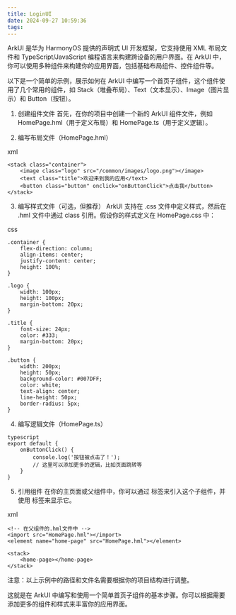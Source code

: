 ```yaml
---
title: LoginUI
date: 2024-09-27 10:59:36
tags:
---
```

ArkUI 是华为 HarmonyOS 提供的声明式 UI 开发框架，它支持使用 XML 布局文件和 TypeScript/JavaScript 编程语言来构建跨设备的用户界面。在 ArkUI 中，你可以使用多种组件来构建你的应用界面，包括基础布局组件、控件组件等。

以下是一个简单的示例，展示如何在 ArkUI 中编写一个首页子组件，这个组件使用了几个常用的组件，如 Stack（堆叠布局）、Text（文本显示）、Image（图片显示）和 Button（按钮）。

1. 创建组件文件
首先，在你的项目中创建一个新的 ArkUI 组件文件，例如 HomePage.hml（用于定义布局）和 HomePage.ts（用于定义逻辑）。

2. 编写布局文件（HomePage.hml）

xml

```
<stack class="container">  
    <image class="logo" src="/common/images/logo.png"></image>  
    <text class="title">欢迎来到我的应用</text>  
    <button class="button" onclick="onButtonClick">点击我</button>  
</stack>
```


3. 编写样式文件（可选，但推荐）
ArkUI 支持在 .css 文件中定义样式，然后在 .hml 文件中通过 class 引用。假设你的样式定义在 HomePage.css 中：

css

```
.container {  
    flex-direction: column;  
    align-items: center;  
    justify-content: center;  
    height: 100%;  
}  
  
.logo {  
    width: 100px;  
    height: 100px;  
    margin-bottom: 20px;  
}  
  
.title {  
    font-size: 24px;  
    color: #333;  
    margin-bottom: 20px;  
}  
  
.button {  
    width: 200px;  
    height: 50px;  
    background-color: #007DFF;  
    color: white;  
    text-align: center;  
    line-height: 50px;  
    border-radius: 5px;  
}
```

4. 编写逻辑文件（HomePage.ts）

```
typescript
export default {  
    onButtonClick() {  
        console.log('按钮被点击了！');  
        // 这里可以添加更多的逻辑，比如页面跳转等  
    }  
}
```

5. 引用组件
在你的主页面或父组件中，你可以通过 <import> 标签来引入这个子组件，并使用 <element> 标签来显示它。

xml

```
<!-- 在父组件的.hml文件中 -->  
<import src="HomePage.hml"></import>  
<element name="home-page" src="HomePage.hml"></element>  
  
<stack>  
    <home-page></home-page>  
</stack>
```

注意：以上示例中的路径和文件名需要根据你的项目结构进行调整。

这就是在 ArkUI 中编写和使用一个简单首页子组件的基本步骤。你可以根据需要添加更多的组件和样式来丰富你的应用界面。